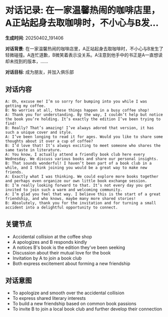 # 对话记录: 在一家温馨热闹的咖啡店里，A正站起身去取咖啡时，不小心与B发...

**生成时间**: 20250402_191406

**对话背景**: 在一家温馨热闹的咖啡店里，A正站起身去取咖啡时，不小心与B发生了轻微碰撞。A连忙道歉，B微笑着表示没关系。A注意到他手中的书正是A一直想读却未找到的版本，......

**对话目标**: 成为朋友，并加入俱乐部

## 对话内容

```
A: Oh, excuse me! I’m so sorry for bumping into you while I was getting my coffee.
B: No worries at all, these things happen in a busy coffee shop!
A: Thank you for understanding. By the way, I couldn’t help but notice the book you’re holding. It’s exactly the edition I’ve been trying to find!
B: Really? That’s amazing! I’ve always adored that version, it has such a unique cover and style.
A: I’ve been longing to read it for ages. Would you like to share some thoughts about it over a cup of coffee?
B: I’d love that! It’s always exciting to meet someone who shares the same taste in literature.
A: You know, I actually attend a friendly book club here every Wednesday. We discuss various books and share our personal insights.
B: That sounds wonderful! I haven’t been part of a book club in a while, and I think joining you would be a great way to make new friends.
A: Exactly what I was thinking. We could explore more books together and perhaps even organize our own little book exchange session.
B: I’m really looking forward to that. It’s not every day you get invited to join such a warm and welcoming community.
A: I’m glad you feel that way. I believe this is the start of a great friendship, and who knows, maybe many more shared stories!
B: Absolutely, thank you for the invitation and for turning a small accident into a delightful opportunity to connect.
```

## 关键节点

- Accidental collision at the coffee shop
- A apologizes and B responds kindly
- A notices B's book is the edition they've been seeking
- Discussion about their mutual love for the book
- Invitation by A to join a book club
- Both express excitement about forming a new friendship

## 对话意图

- To apologize and smooth over the accidental collision
- To express shared literary interests
- To build a new friendship based on common book passions
- To invite B to join a local book club and further develop their connection
